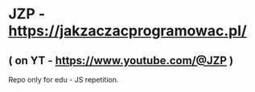 # JZP - https://jakzaczacprogramowac.pl/
( on YT - https://www.youtube.com/@JZP )
------------------------
Repo only for edu - JS repetition.
